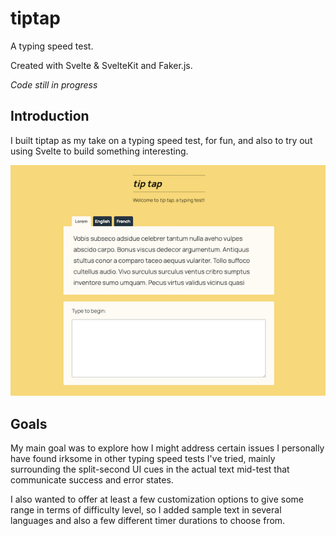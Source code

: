 # tiptap

A typing speed test.

Created with Svelte & SvelteKit and Faker.js.

*Code still in progress*

## Introduction

I built tiptap as my take on a typing speed test, for fun, and also to try out using Svelte to build something interesting.

![alt text](./static/tiptap_thumb.png "A screenshot of the tiptap typing test main page showing a block of text above an input field against a daffodil yellow background")

## Goals

My main goal was to explore how I might address certain issues I personally have found irksome in other typing speed tests I've tried, mainly surrounding the split-second UI cues in the actual text mid-test that communicate success and error states.

I also wanted to offer at least a few customization options to give some range in terms of difficulty level, so I added sample text in several languages and also a few different timer durations to choose from.
